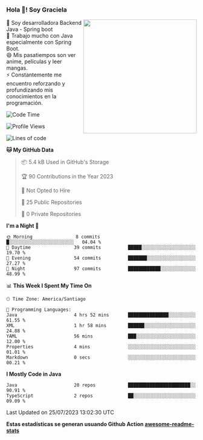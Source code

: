 ### Hola 👋! Soy Graciela

<img align='right' src="https://user-images.githubusercontent.com/74038190/221352975-94759904-aa4c-4032-a8ab-b546efb9c478.gif" width="300">

<p>🔭 Soy desarrolladora Backend Java - Spring boot<br>
🌱 Trabajo mucho con Java especialmente con Spring Boot.<br>
😄 Mis pasatiempos son ver anime, películas y leer mangas.<br>
⚡ Constantemente me encuentro reforzando y profundizando mis conocimientos en la programación.</p>

<!--START_SECTION:waka-->
![Code Time](http://img.shields.io/badge/Code%20Time-45%20hrs%2049%20mins-blue)

![Profile Views](http://img.shields.io/badge/Profile%20Views-0-blue)

![Lines of code](https://img.shields.io/badge/From%20Hello%20World%20I%27ve%20Written-140.4%20thousand%20lines%20of%20code-blue)

**🐱 My GitHub Data** 

> 📦 5.4 kB Used in GitHub's Storage 
 > 
> 🏆 90 Contributions in the Year 2023
 > 
> 🚫 Not Opted to Hire
 > 
> 📜 25 Public Repositories 
 > 
> 🔑 0 Private Repositories 
 > 
**I'm a Night 🦉** 

```text
🌞 Morning                8 commits           █░░░░░░░░░░░░░░░░░░░░░░░░   04.04 % 
🌆 Daytime                39 commits          █████░░░░░░░░░░░░░░░░░░░░   19.70 % 
🌃 Evening                54 commits          ███████░░░░░░░░░░░░░░░░░░   27.27 % 
🌙 Night                  97 commits          ████████████░░░░░░░░░░░░░   48.99 % 
```


📊 **This Week I Spent My Time On** 

```text
🕑︎ Time Zone: America/Santiago

💬 Programming Languages: 
Java                     4 hrs 52 mins       ███████████████░░░░░░░░░░   61.55 % 
XML                      1 hr 58 mins        ██████░░░░░░░░░░░░░░░░░░░   24.88 % 
YAML                     56 mins             ███░░░░░░░░░░░░░░░░░░░░░░   12.00 % 
Properties               4 mins              ░░░░░░░░░░░░░░░░░░░░░░░░░   01.01 % 
Markdown                 0 secs              ░░░░░░░░░░░░░░░░░░░░░░░░░   00.21 % 
```

**I Mostly Code in Java** 

```text
Java                     20 repos            ███████████████████████░░   90.91 % 
TypeScript               2 repos             ██░░░░░░░░░░░░░░░░░░░░░░░   09.09 % 
```




 Last Updated on 25/07/2023 13:02:30 UTC
<!--END_SECTION:waka-->


<!--
**gracielaContreras/gracielaContreras** is a ✨ _special_ ✨ repository because its `README.md` (this file) appears on your GitHub profile.

Here are some ideas to get you started:

- 🔭 I’m currently working on ...
- 🌱 I’m currently learning ...
- 👯 I’m looking to collaborate on ...
- 🤔 I’m looking for help with ...
- 💬 Ask me about ...
- 📫 How to reach me: ...
- 😄 Pronouns: ...
- ⚡ Fun fact: ...
-->

**Estas estadísticas se generan usuando Github Action [awesome-readme-stats](https://github.com/anmol098/waka-readme-stats)**
